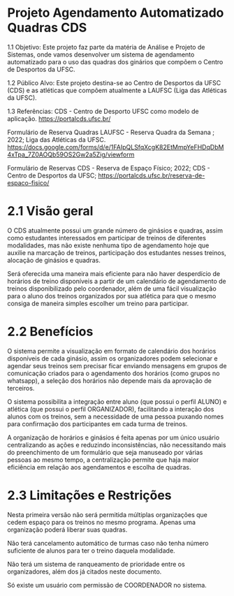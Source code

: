 # Projeto Agendamento Automatizado Quadras CDS

1.1 Objetivo:
Este projeto faz parte da matéria de Análise e Projeto de Sistemas, onde vamos desenvolver um sistema de agendamento automatizado para o uso das quadras dos ginários que compõem o Centro de Desportos da UFSC.

1.2 Público Alvo:
Este projeto destina-se ao Centro de Desportos da UFSC (CDS) e as atléticas que compõem atualmente a LAUFSC (Liga das Atléticas da UFSC).

1.3 Referências:
CDS - Centro de Desporto UFSC como modelo de aplicação. https://portalcds.ufsc.br/

Formulário de Reserva Quadras LAUFSC  - Reserva Quadra da Semana ; 2022; Liga das Atléticas da UFSC. https://docs.google.com/forms/d/e/1FAIpQLSfqXcgK82EtMmpYeFHDqDbM4xTpa_7Z0AOQb59OS2Gw2a5Zig/viewform 

Formulário de Reservas CDS - Reserva de Espaço Físico; 2022; CDS - Centro de Desportos da UFSC; https://portalcds.ufsc.br/reserva-de-espaco-fisico/


# 2.1 Visão geral

O CDS atualmente possui um grande número de ginásios e quadras, assim como estudantes interessados em participar de treinos de diferentes modalidades, mas não existe nenhuma tipo de agendamento hoje que auxilie na marcação de treinos, participação dos estudantes nesses treinos, alocação de ginásios e quadras. 

Será oferecida uma maneira mais eficiente para não haver desperdício de horários de treino disponíveis a partir de um calendário de agendamento de treinos disponibilizado pelo coordenador, além de uma fácil visualização para o aluno dos treinos organizados por sua atlética para que o mesmo consiga de maneira simples escolher um treino para participar. 

# 2.2 Benefícios 
O sistema permite a visualização em formato de calendário dos horários disponíveis de cada ginásio, assim os organizadores podem selecionar e agendar seus treinos sem precisar ficar enviando mensagens em grupos de comunicação criados para o agendamento dos horários (como grupos no whatsapp), a seleção dos horários não depende mais da aprovação de terceiros. 

O sistema possibilita a integração entre aluno (que possui o perfil ALUNO) e atlética (que possui o perfil ORGANIZADOR), facilitando a interação dos alunos com os treinos, sem a necessidade de uma pessoa puxando nomes para confirmação dos participantes em cada turma de treinos.

A organização de horários e ginásios é feita apenas por um único usuário centralizando as ações e reduzindo inconsistências, não necessitando mais do preenchimento de um formulário que seja manuseado por várias pessoas ao mesmo tempo, a centralização permite que haja maior eficiência em relação aos agendamentos e escolha de quadras. 


# 2.3 Limitações e Restrições
Nesta primeira versão não será permitida múltiplas organizações que cedem espaço para os treinos no mesmo programa. Apenas uma organização poderá liberar suas quadras. 

Não terá cancelamento automático de turmas caso não tenha número suficiente de alunos 
para ter o treino daquela modalidade.

Não terá um sistema de ranqueamento de prioridade entre os organizadores, além dos já 
citados neste documento.

Só existe um usuário com permissão de COORDENADOR no sistema.


